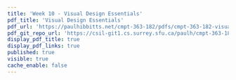 ```yaml
---
title: 'Week 10 - Visual Design Essentials'
pdf_title: 'Visual Design Essentials'
pdf_url: 'https://paulhibbitts.net/cmpt-363-182/pdfs/cmpt-363-182-visual-design-essentials.pdf'
pdf_git_repo_url: 'https://csil-git1.cs.surrey.sfu.ca/paulh/cmpt-363-182-slides/blob/master/visual-design-essentials/slides.md'
display_pdf_title: true
display_pdf_links: true
published: true
visible: true
cache_enable: false
---
```

